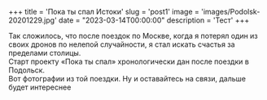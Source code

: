 +++
title = 'Пока ты спал Истоки'
slug = 'post1'
image = 'images/Podolsk-20201229.jpg'
date = "2023-03-14T00:00:00"
description = 'Тест'
+++


Так сложилось, что после поездок по Москве, когда я потерял один из своих дронов по нелепой случайности, я стал искать счастья за пределами столицы.  
Старт проекту «Пока ты спал» хронологически дан после поездки в Подольск.  
Вот фотографии из той поездки. Ну и оставайтесь на связи,  дальше будет интереснее

